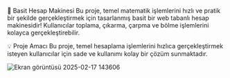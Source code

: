 🧮 Basit Hesap Makinesi
Bu proje, temel matematik işlemlerini hızlı ve pratik bir şekilde gerçekleştirmek için tasarlanmış basit bir web tabanlı hesap makinesidir!
Kullanıcılar toplama, çıkarma, çarpma ve bölme işlemlerini kolayca gerçekleştirebilir.

💡 Proje Amacı
Bu proje, temel hesaplama işlemlerini hızlıca gerçekleştirmek isteyen kullanıcılar için sade ve kullanımı kolay bir çözüm sunmaktadır.


![Ekran görüntüsü 2025-02-17 143606](https://github.com/user-attachments/assets/68c2db0a-a9ce-48a1-ab95-88536dc97f5e)
